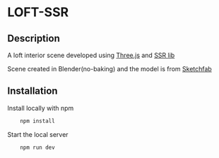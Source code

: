 # LOFT-SSR 


## Description

A loft interior scene developed using [Three.js](https://threejs.org/) and [SSR lib](https://github.com/0beqz/screen-space-reflections)

Scene created in Blender(no-baking) and the model is from [Sketchfab](https://skfb.ly/ouXUB)
## Installation

Install locally with npm

```bash
    npm install
```

Start the local server

```bash
    npm run dev
```
